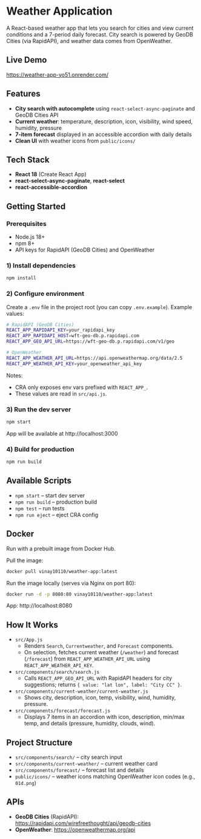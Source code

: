 # Weather Application

A React-based weather app that lets you search for cities and view current conditions and a 7-period daily forecast. City search is powered by GeoDB Cities (via RapidAPI), and weather data comes from OpenWeather.

## Live Demo
https://weather-app-yo51.onrender.com/

## Features
- **City search with autocomplete** using `react-select-async-paginate` and GeoDB Cities API
- **Current weather**: temperature, description, icon, visibility, wind speed, humidity, pressure
- **7-item forecast** displayed in an accessible accordion with daily details
- **Clean UI** with weather icons from `public/icons/`

## Tech Stack
- **React 18** (Create React App)
- **react-select-async-paginate**, **react-select**
- **react-accessible-accordion**

## Getting Started

### Prerequisites
- Node.js 18+
- npm 8+
- API keys for RapidAPI (GeoDB Cities) and OpenWeather

### 1) Install dependencies
```bash
npm install
```

### 2) Configure environment
Create a `.env` file in the project root (you can copy `.env.example`). Example values:
```bash
# RapidAPI (GeoDB Cities)
REACT_APP_RAPIDAPI_KEY=your_rapidapi_key
REACT_APP_RAPIDAPI_HOST=wft-geo-db.p.rapidapi.com
REACT_APP_GEO_API_URL=https://wft-geo-db.p.rapidapi.com/v1/geo

# OpenWeather
REACT_APP_WEATHER_API_URL=https://api.openweathermap.org/data/2.5
REACT_APP_WEATHER_API_KEY=your_openweather_api_key
```
Notes:
- CRA only exposes env vars prefixed with `REACT_APP_`.
- These values are read in `src/api.js`.

### 3) Run the dev server
```bash
npm start
```
App will be available at http://localhost:3000

### 4) Build for production
```bash
npm run build
```

## Available Scripts
- `npm start` – start dev server
- `npm run build` – production build
- `npm test` – run tests
- `npm run eject` – eject CRA config

## Docker
Run with a prebuilt image from Docker Hub.

Pull the image:
```bash
docker pull vinay10110/weather-app:latest
```
Run the image locally (serves via Nginx on port 80):
```bash
docker run -d -p 8080:80 vinay10110/weather-app:latest
```
App: http://localhost:8080

## How It Works
- `src/App.js`
  - Renders `Search`, `Currentweather`, and `Forecast` components.
  - On selection, fetches current weather (`/weather`) and forecast (`/forecast`) from `REACT_APP_WEATHER_API_URL` using `REACT_APP_WEATHER_API_KEY`.
- `src/components/search/search.js`
  - Calls `REACT_APP_GEO_API_URL` with RapidAPI headers for city suggestions; returns `{ value: "lat lon", label: "City CC" }`.
- `src/components/current-weather/current-weather.js`
  - Shows city, description, icon, temp, visibility, wind, humidity, pressure.
- `src/components/forecast/forecast.js`
  - Displays 7 items in an accordion with icon, description, min/max temp, and details (pressure, humidity, clouds, wind).

## Project Structure
- `src/components/search/` – city search input
- `src/components/current-weather/` – current weather card
- `src/components/forecast/` – forecast list and details
- `public/icons/` – weather icons matching OpenWeather icon codes (e.g., `01d.png`)

## APIs
- **GeoDB Cities** (RapidAPI): https://rapidapi.com/wirefreethought/api/geodb-cities
- **OpenWeather**: https://openweathermap.org/api

